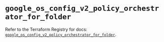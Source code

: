 # `google_os_config_v2_policy_orchestrator_for_folder`

Refer to the Terraform Registry for docs: [`google_os_config_v2_policy_orchestrator_for_folder`](https://registry.terraform.io/providers/hashicorp/google-beta/6.40.0/docs/resources/google_os_config_v2_policy_orchestrator_for_folder).
